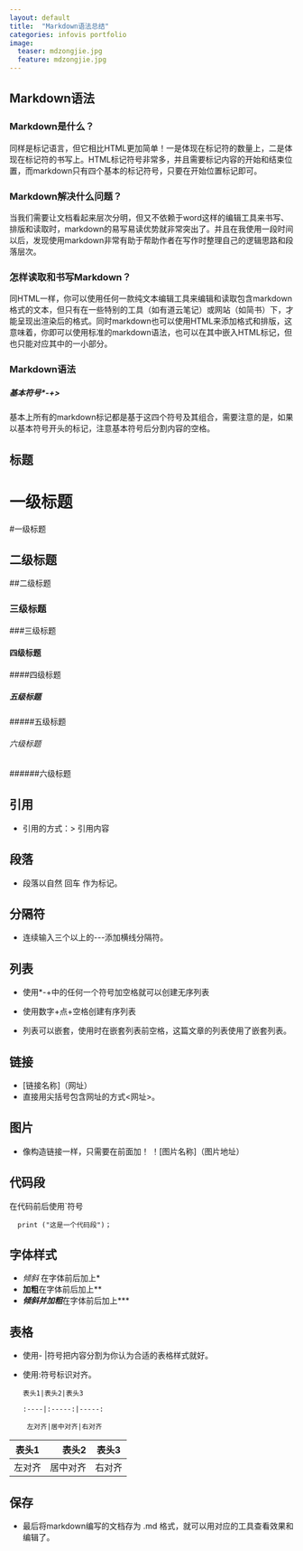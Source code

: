 ```yaml
---
layout: default
title:  "Markdown语法总结"
categories: infovis portfolio
image:
  teaser: mdzongjie.jpg
  feature: mdzongjie.jpg
---
```


## Markdown语法
### Markdown是什么？
同样是标记语言，但它相比HTML更加简单！一是体现在标记符的数量上，二是体现在标记符的书写上。HTML标记符号非常多，并且需要标记内容的开始和结束位置，而markdown只有四个基本的标记符号，只要在开始位置标记即可。
### Markdown解决什么问题？
当我们需要让文档看起来层次分明，但又不依赖于word这样的编辑工具来书写、排版和读取时，markdown的易写易读优势就非常突出了。并且在我使用一段时间以后，发现使用markdown非常有助于帮助作者在写作时整理自己的逻辑思路和段落层次。
### 怎样读取和书写Markdown？
同HTML一样，你可以使用任何一款纯文本编辑工具来编辑和读取包含markdown格式的文本，但只有在一些特别的工具（如有道云笔记）或网站（如简书）下，才能呈现出渲染后的格式。同时markdown也可以使用HTML来添加格式和排版，这意味着，你即可以使用标准的markdown语法，也可以在其中嵌入HTML标记，但也只能对应其中的一小部分。
### Markdown语法
##### 基本符号*-+>
基本上所有的markdown标记都是基于这四个符号及其组合，需要注意的是，如果以基本符号开头的标记，注意基本符号后分割内容的空格。
## 标题
# 一级标题 
#一级标题
## 二级标题 
##二级标题
### 三级标题      
###三级标题
#### 四级标题
####四级标题
##### 五级标题
#####五级标题
###### 六级标题
######六级标题


## 引用
- 引用的方式：> 引用内容
## 段落
- 段落以自然 回车 作为标记。
## 分隔符
- 连续输入三个以上的---添加横线分隔符。
## 列表
- 使用*-+中的任何一个符号加空格就可以创建无序列表

- 使用数字+点+空格创建有序列表

- 列表可以嵌套，使用时在嵌套列表前空格，这篇文章的列表使用了嵌套列表。
## 链接
- [链接名称]（网址）
- 直接用尖括号包含网址的方式<网址>。
## 图片
- 像构造链接一样，只需要在前面加！
！[图片名称]（图片地址）
## 代码段
在代码前后使用`符号

```
  print ("这是一个代码段")；
```
## 字体样式
- *倾斜* 在字体前后加上*
- **加粗**在字体前后加上**
- ***倾斜并加粗***在字体前后加上***
## 表格
- 使用- |符号把内容分割为你认为合适的表格样式就好。
- 使用:符号标识对齐。

      表头1|表头2|表头3

      :----|:-----:|-----:

       左对齐|居中对齐|右对齐

     
|表头1|表头2|表头3|
|-----|----:|:---:|
|左对齐|居中对齐|右对齐
## 保存
- 最后将markdown编写的文档存为 .md 格式，就可以用对应的工具查看效果和编辑了。
